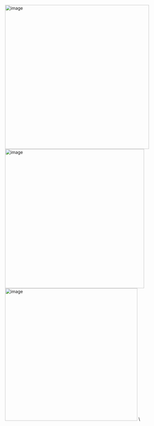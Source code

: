 <img width="472" alt="image" src="https://github.com/MaryiaBabinskaya/Programming_methods/assets/94359114/ad98b1d0-139b-4f5b-b7ac-38b602cd10f6"> \
<img width="456" alt="image" src="https://github.com/MaryiaBabinskaya/Programming_methods/assets/94359114/f37af3c0-d12a-48a4-b84e-1a91936a6712"> \
<img width="434" alt="image" src="https://github.com/MaryiaBabinskaya/Programming_methods/assets/94359114/fed40582-2397-4c55-a581-5e91d44d7388"> \
